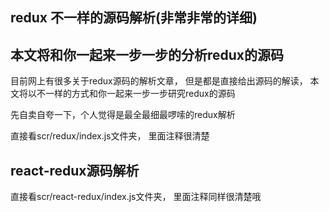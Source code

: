 ## redux 不一样的源码解析(非常非常的详细)

## 本文将和你一起来一步一步的分析redux的源码

目前网上有很多关于redux源码的解析文章， 但是都是直接给出源码的解读， 本文将以不一样的方式和你一起来一步一步研究redux的源码

先自卖自夸一下，个人觉得是最全最细最啰嗦的redux解析

直接看scr/redux/index.js文件夹， 里面注释很清楚

## react-redux源码解析


直接看scr/react-redux/index.js文件夹， 里面注释同样很清楚哦
